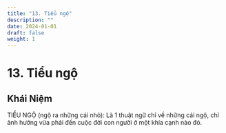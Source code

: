 ```yaml
---
title: "13. Tiểu ngộ"
description: ""
date: 2024-01-01
draft: false
weight: 1
---
```


# 13. Tiểu ngộ

## Khái Niệm

TIỂU NGỘ (ngộ ra những cái nhỏ): Là 1 thuật ngữ chỉ về những cái ngộ, chỉ ảnh hướng vừa phải đến cuộc đời con người ở một khía cạnh nào đó.


